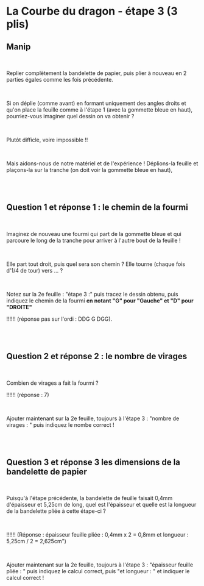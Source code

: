 # La Courbe du dragon - étape 3 (3 plis)

## Manip

<br>

Replier complètement la bandelette de papier, puis plier à nouveau en 2 parties égales comme les fois précédente.

<br>

Si on déplie (comme avant) en formant uniquement des angles droits et qu'on place la feuille comme à l'étape 1 (avec la gommette bleue en haut), pourriez-vous imaginer quel dessin on va obtenir ?

<br>

Plutôt difficle, voire impossible !!

<br>

Mais aidons-nous de notre matériel et de l'expérience ! Déplions-la feuille et plaçons-la sur la tranche (on doit voir la gommette bleue en haut), 

<br><br>

## Question 1 et réponse 1 : le chemin de la fourmi

<br>

Imaginez de nouveau une fourmi qui part de la gommette bleue et qui parcoure le long de la tranche pour arriver à l'autre bout de la feuille !

<br>

Elle part tout droit, puis quel sera son chemin ? Elle tourne (chaque fois d'1/4 de tour) vers ... ?

<br>

Notez sur la 2e feuille : "étape 3 :" puis tracez le dessin obtenu, puis indiquez le chemin de la fourmi  **en notant "G" pour "Gauche" et "D" pour "DROITE"**

!!!!!! (réponse pas sur l'ordi : DDG G DGG).

<br><br>

## Question 2 et réponse 2 : le nombre de virages

<br>

Combien de virages a fait la fourmi ?

!!!!!! (réponse : 7)

<br>

Ajouter maintenant sur la 2e feuille, toujours à l'étape 3 : "nombre de virages : " puis indiquez le nombe correct ! 

<br><br>

## Question 3 et réponse 3 les dimensions de la bandelette de papier

<br>

Puisqu'à l'étape précédente, la bandelette de feuille faisait 0,4mm d'épaisseur et 5,25cm de long, quel est l'épaisseur et quelle est la longueur de la bandelette pliée à cette étape-ci ?

<br>

!!!!!! (Réponse : épaisseur feuille pliée : 0,4mm x 2 = 0,8mm et longueur : 5,25cm / 2 = 2,625cm")

<br>

Ajouter maintenant sur la 2e feuille, toujours à l'étape 3 : "épaisseur feuille pliée : " puis indiquez le calcul correct, puis "et longueur : " et indiquer le calcul correct !